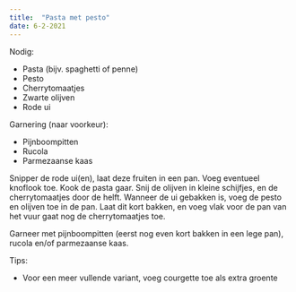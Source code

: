 ```yaml
---
title:  "Pasta met pesto"
date: 6-2-2021
---
```


Nodig:
* Pasta (bijv. spaghetti of penne)
* Pesto
* Cherrytomaatjes
* Zwarte olijven
* Rode ui

Garnering (naar voorkeur):
* Pijnboompitten
* Rucola
* Parmezaanse kaas

Snipper de rode ui(en), laat deze fruiten in een pan. Voeg eventueel knoflook toe. Kook de pasta gaar. Snij de olijven in kleine schijfjes, en de cherrytomaatjes door de helft. Wanneer de ui gebakken is, voeg de pesto en olijven toe in de pan. Laat dit kort bakken, en voeg vlak voor de pan van het vuur gaat nog de cherrytomaatjes toe.

Garneer met pijnboompitten (eerst nog even kort bakken in een lege pan), rucola en/of parmezaanse kaas.

Tips:
* Voor een meer vullende variant, voeg courgette toe als extra groente